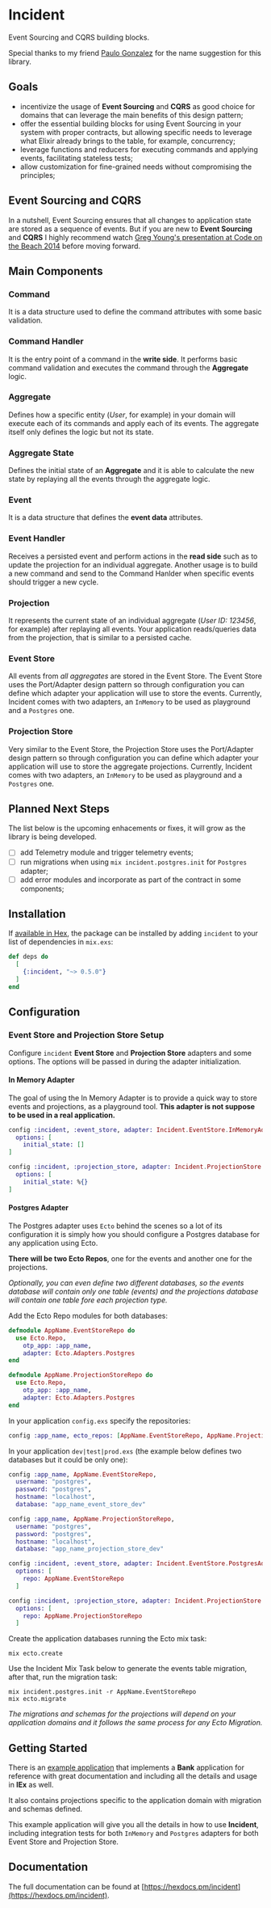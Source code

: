 # Incident

Event Sourcing and CQRS building blocks.

Special thanks to my friend [Paulo Gonzalez](https://github.com/pdgonzalez872) for the name suggestion
for this library.

## Goals

* incentivize the usage of **Event Sourcing** and **CQRS** as good choice for domains that can leverage
the main benefits of this design pattern;
* offer the essential building blocks for using Event Sourcing in your system with proper contracts, but
allowing specific needs to leverage what Elixir already brings to the table, for example, concurrency;
* leverage functions and reducers for executing commands and applying events, facilitating stateless tests;
* allow customization for fine-grained needs without compromising the principles;

## Event Sourcing and CQRS

In a nutshell, Event Sourcing ensures that all changes to application state are stored as a sequence of
events. But if you are new to **Event Sourcing** and **CQRS** I highly recommend watch [Greg Young's
presentation at Code on the Beach 2014](https://www.youtube.com/watch?v=JHGkaShoyNs) before moving forward.

## Main Components

### Command

It is a data structure used to define the command attributes with some basic validation.

### Command Handler

It is the entry point of a command in the **write side**. It performs basic command validation and
executes the command through the **Aggregate** logic.

### Aggregate

Defines how a specific entity (_User_, for example) in your domain will execute each of its commands and
apply each of its events. The aggregate itself only defines the logic but not its state.

### Aggregate State

Defines the initial state of an **Aggregate** and it is able to calculate the new state by replaying all
the events through the aggregate logic.

### Event

It is a data structure that defines the **event data** attributes.

### Event Handler

Receives a persisted event and perform actions in the **read side** such as to update the projection for
an individual aggregate. Another usage is to build a new command and send to the Command Hanlder when
specific events should trigger a new cycle.

### Projection

It represents the current state of an individual aggregate (_User ID: 123456_, for example) after
replaying all events. Your application reads/queries data from the projection, that is similar to a
persisted cache.

### Event Store

All events from _all aggregates_ are stored in the Event Store. The Event Store uses the Port/Adapter
design pattern so through configuration you can define which adapter your application will use to store
the events. Currently, Incident comes with two adapters, an `InMemory` to be used as playground and a
`Postgres` one.

### Projection Store

Very similar to the Event Store, the Projection Store uses the Port/Adapter design pattern so through
configuration you can define which adapter your application will use to store the aggregate projections.
Currently, Incident comes with two adapters, an `InMemory` to be used as playground and a `Postgres` one.

## Planned Next Steps

The list below is the upcoming enhacements or fixes, it will grow as the library is being developed.

- [ ] add Telemetry module and trigger telemetry events;
- [ ] run migrations when using `mix incident.postgres.init` for `Postgres` adapter;
- [ ] add error modules and incorporate as part of the contract in some components;

## Installation

If [available in Hex](https://hex.pm/docs/publish), the package can be installed
by adding `incident` to your list of dependencies in `mix.exs`:

```elixir
def deps do
  [
    {:incident, "~> 0.5.0"}
  ]
end
```

## Configuration

### Event Store and Projection Store Setup

Configure `incident` **Event Store** and **Projection Store** adapters and some options. The options will
be passed in during the adapter initialization.

#### In Memory Adapter

The goal of using the In Memory Adapter is to provide a quick way to store events and projections,
as a playground tool. **This adapter is not suppose to be used in a real application.**

```elixir
config :incident, :event_store, adapter: Incident.EventStore.InMemoryAdapter,
  options: [
    initial_state: []
]

config :incident, :projection_store, adapter: Incident.ProjectionStore.InMemoryAdapter,
  options: [
    initial_state: %{}
]
```

#### Postgres Adapter

The Postgres adapter uses `Ecto` behind the scenes so a lot of its configuration it is simply
how you should configure a Postgres database for any application using Ecto.

**There will be two Ecto Repos**, one for the events and another one for the projections.

_Optionally, you can even define two different databases, so the events database will contain only one
table (events) and the projections database will contain one table fore each projection type._

Add the Ecto Repo modules for both databases:

```elixir
defmodule AppName.EventStoreRepo do
  use Ecto.Repo,
    otp_app: :app_name,
    adapter: Ecto.Adapters.Postgres
end

defmodule AppName.ProjectionStoreRepo do
  use Ecto.Repo,
    otp_app: :app_name,
    adapter: Ecto.Adapters.Postgres
end

```

In your application `config.exs` specify the repositories:

```elixir
config :app_name, ecto_repos: [AppName.EventStoreRepo, AppName.ProjectionStoreRepo]
```

In your application `dev|test|prod.exs` (the example below defines two databases but it could be only one):

```elixir
config :app_name, AppName.EventStoreRepo,
  username: "postgres",
  password: "postgres",
  hostname: "localhost",
  database: "app_name_event_store_dev"

config :app_name, AppName.ProjectionStoreRepo,
  username: "postgres",
  password: "postgres",
  hostname: "localhost",
  database: "app_name_projection_store_dev"

config :incident, :event_store, adapter: Incident.EventStore.PostgresAdapter,
  options: [
    repo: AppName.EventStoreRepo
  ]

config :incident, :projection_store, adapter: Incident.ProjectionStore.PostgresAdapter,
  options: [
    repo: AppName.ProjectionStoreRepo
  ]
```

Create the application databases running the Ecto mix task:

```
mix ecto.create
```

Use the Incident Mix Task below to generate the events table migration, after that, run the migration task:

```
mix incident.postgres.init -r AppName.EventStoreRepo
mix ecto.migrate
```

_The migrations and schemas for the projections will depend on your application domains and it follows
the same process for any Ecto Migration._

## Getting Started

There is an [example application](https://github.com/pedroassumpcao/incident/tree/master/examples/bank)
that implements a **Bank** application for reference with great documentation and including all the
details and usage in **IEx** as well.

It also contains projections specific to the application domain with migration and schemas defined.

This example application will give you all the details in how to use **Incident**, including integration
tests for both `InMemory` and `Postgres` adapters for both Event Store and Projection Store.

## Documentation

The full documentation can be found at [https://hexdocs.pm/incident](https://hexdocs.pm/incident).

